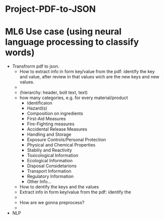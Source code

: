 # Project-PDF-to-JSON

# ML6 Use case (using neural language processing to classify words)
- Transfrorm pdf to json.
  - How to extract info in form key/value from the pdf: identify the key and value, after review in that values wich are the new keys and new values.
  - 
  - (hierarchy: header, bolt text, text)  
  - how many categories, e.g.  for every material/product 
    - Identificaion
    - Hazard(s)
    - Composition on ingredients
    - First-Aid Measures
    - Fire-Fighting measures
    - Accidental Release Measures
    - Handling and Storage
    - Exposure Controls/Personal Protection
    - Physical and Chemical Properties
    - Stabiliy and Reactivity
    - Toxicological Information
    - Ecological Information
    - Disposal Considetarions
    - Transport Information
    - Regulatory Information
    - Other Info...
  - How to dentify the keys and the values
  -  Extract info in form key/value from the pdf: identify the 
  -  
  - How are we gonna preprocess?
  - 
- NLP 
